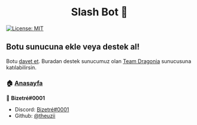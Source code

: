 <h1 align="center">Slash Bot 👋</h1>
<p>
  <a href="#" target="_blank">
    <img alt="License: MIT" src="https://img.shields.io/badge/License-MIT-yellow.svg" />
  </a>
</p>

## Botu sunucuna ekle veya destek al!

Botu [davet et](https://discord.com/oauth2/authorize?client_id=758821820924952576&permissions=1&scope=bot%20applications.commands). Buradan destek sunucumuz olan [Team Dragonia](https://discord.gg/y4GbJ4ha3Z) sunucusuna katılabilirsin.

### 🏠 [Anasayfa](https://github.com/theuzii/bizetrevity)

👤 **Bizetré#0001**

* Discord: [Bizetré#0001](https://discord.com/users/707346973044506745)
* Github: [@theuzii](https://github.com/theuzii)
